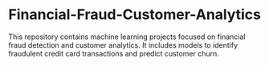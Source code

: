 # Financial-Fraud-Customer-Analytics
This repository contains machine learning projects focused on financial fraud detection and customer analytics. It includes models to identify fraudulent credit card transactions and predict customer churn.

